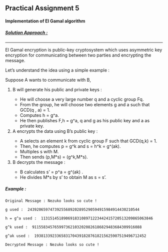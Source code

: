 ## Practical Assignment 5

#### Implementation of El Gamal algorithm 

##### <u>*Solution Approach :*</u>

------

El Gamal encryption is public-key cryptosystem which uses asymmetric key encryption for communicating between two parties and encrypting the message. 

Let’s understand the idea using a simple example : 

Suppose A wants to communicate with B,

<ol>    
  <li> B will generate his public and private keys : </li>
<ul>
  <li> He will choose a very large number q and a cyclic group Fq. </li>
  <li>  From the group, he will choose two elements g and a such that GCD(q , a) = 1.</li>
  <li>  Computes h = g^a.</li>
  <li>  He then publishes F,h = g^a, q and g as his public key and a as private key.</li>
 </ul>
  <li> A encrypts the data using B’s public key : </li>
  <ul>
  <li>  A selects an element k from cyclic group F such that GCD(q,k) = 1.</li>
  <li>  Then, he computes p = g^k  and s = h^k = g^(ak).</li>
  <li>  Multiples s with M.</li>
  <li>  Then sends (p,M*s) = (g^k,M*s).</li>
  </ul>
<li> B decrypts the message : </li>
  <ul>
  <li>  B calculates s’ = p^a = g^(ak) .</li>
  <li>  He divides M*s by s’ to obtain M as s = s’.</li>
  </ul>
 </ol>



##### Example :

```
Original Message : Nezuko looks so cute !

g used :  24392065974739255689202895290594915984914430210544

h = g^a used :  11315145189069183108971223442415720513209865063846

g^k used :  9115583457659973621032020826186829483684309916088

g^ak used :  19381339233658317043918287618215625907519496712452

Decrypted Message : Nezuko looks so cute !
```

